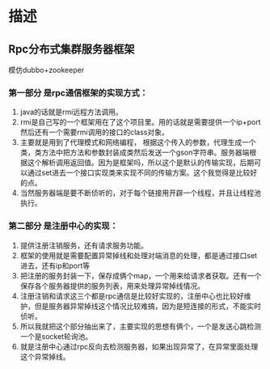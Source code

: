 # 描述
##	Rpc分布式集群服务器框架


模仿dubbo+zookeeper

### 第一部分	是rpc通信框架的实现方式：

1. java的话就是rmi远程方法调用。 
2. rmi是自己写的一个框架用在了这个项目里。用的话就是需要提供一个ip+port然后还有一个需要rmi调用的接口的class对象。
3. 主要就是用到了代理模式和网络编程， 根据这个传入的参数，代理生成一个类，类方法中把方法和参数封装成类然后发送一个gson字符串。服务器端根据这个解析调用返回值。因为是框架吗，所以这个是默认的传输实现，后期可以通过set进去一个接口实现类来实现不同的传输方案。这个我觉得是比较好的点。
4. 当然服务器端是要不断侦听的，对于每个链接用开辟一个线程，并且让线程池执行。



### 第二部分	是注册中心的实现：

1.	提供注册注销服务，还有请求服务功能。
2.	框架的使用就是需要配置异常掉线和处理对端消息的处理，都是通过接口set进去，还有ip和port等
3.	把注册的服务封装一下，保存成俩个map，一个用来给请求者获取。还有一个保存各个服务器提供的服务列表，用来处理异常掉线情况。
4.	注册注销和请求这三个都是rpc通信是比较好实现的，注册中心也比较好维护，但是服务器异常掉线这个情况比较难搞，因为是短连接的形式，不能实时侦听。
5.	所以我就把这个部分抽出来了，主要实现的思想有俩个，一个是发送心跳检测一个是socket轮询池。
6.	就是注册中心通过rpc反向去检测服务器，如果出现异常了，在异常里面处理这个异常掉线。